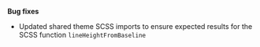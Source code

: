 **Bug fixes**

- Updated shared theme SCSS imports to ensure expected results for the SCSS function `lineHeightFromBaseline`

